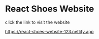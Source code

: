 # React Shoes Website 

click the link to visit the website 

https://react-shoes-website-123.netlify.app